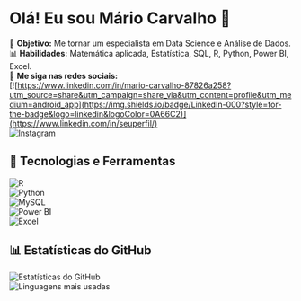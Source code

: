 # Olá! Eu sou Mário Carvalho 👋  

🎯 **Objetivo:** Me tornar um especialista em Data Science e Análise de Dados.  
📊 **Habilidades:** Matemática aplicada, Estatística, SQL, R, Python, Power BI, Excel.  
📢 **Me siga nas redes sociais:**  
[![https://www.linkedin.com/in/mario-carvalho-87826a258?utm_source=share&utm_campaign=share_via&utm_content=profile&utm_medium=android_app](https://img.shields.io/badge/LinkedIn-000?style=for-the-badge&logo=linkedin&logoColor=0A66C2)](https://www.linkedin.com/in/seuperfil/)  
[![Instagram](https://img.shields.io/badge/Instagram-000?style=for-the-badge&logo=instagram)](https://instagram.com/mariov_carvalho)  

## 🚀 Tecnologias e Ferramentas  
![R](https://img.shields.io/badge/R-276DC3?style=for-the-badge&logo=r&logoColor=white)  
![Python](https://img.shields.io/badge/Python-3776AB?style=for-the-badge&logo=python&logoColor=white)  
![MySQL](https://img.shields.io/badge/MySQL-4479A1?style=for-the-badge&logo=mysql&logoColor=white)  
![Power BI](https://img.shields.io/badge/Power_BI-F2C811?style=for-the-badge&logo=powerbi&logoColor=black)  
![Excel](https://img.shields.io/badge/Excel-217346?style=for-the-badge&logo=microsoft-excel&logoColor=white)  

## 📊 Estatísticas do GitHub  
![Estatísticas do GitHub](https://github-readme-stats.vercel.app/api?username=MarioBR-harpia&show_icons=true&theme=radical)  
![Linguagens mais usadas](https://github-readme-stats.vercel.app/api/top-langs/?username=MarioBR-harpia&layout=compact&theme=radical)
